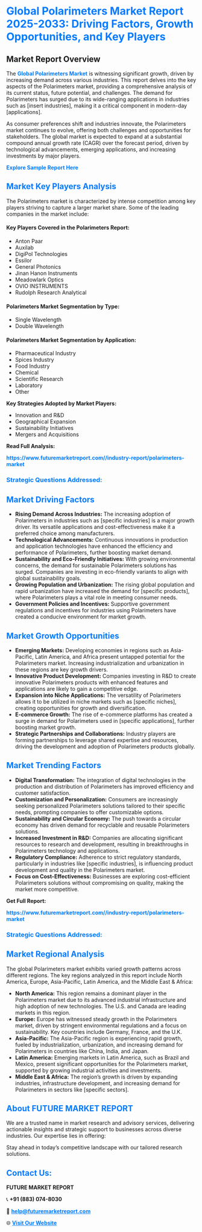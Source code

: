 <h1 style="color: #007BFF;">Global Polarimeters Market Report 2025-2033: Driving Factors, Growth Opportunities, and Key Players</h1>

<section id="overview">
<h2>Market Report Overview</h2>
<p>The <a href="https://www.futuremarketreport.com//industry-report/polarimeters-market" style="color: #007BFF; text-decoration: none;"><strong>Global Polarimeters Market</strong></a> is witnessing significant growth, driven by increasing demand across various industries. This report delves into the key aspects of the Polarimeters market, providing a comprehensive analysis of its current status, future potential, and challenges. The demand for Polarimeters has surged due to its wide-ranging applications in industries such as [insert industries], making it a critical component in modern-day [applications].</p>
<p>As consumer preferences shift and industries innovate, the Polarimeters market continues to evolve, offering both challenges and opportunities for stakeholders. The global market is expected to expand at a substantial compound annual growth rate (CAGR) over the forecast period, driven by technological advancements, emerging applications, and increasing investments by major players.</p>
</section>

<section id="overview">
<p><a href="https://www.futuremarketreport.com//request-sample/reportId=89930" style="color: #007BFF; text-decoration: none;"><strong>Explore Sample Report Here</strong></a></p>
</section>

<section id="key-players">
<h2 style="color: #007BFF;">Market Key Players Analysis</h2>
<p>The Polarimeters market is characterized by intense competition among key players striving to capture a larger market share. Some of the leading companies in the market include:</p>
<h4>Key Players Covered in the Polarimeters Report:</h4>
<ul><li>Anton Paar</li><li>Auxilab</li><li>DigiPol Technologies</li><li>Essilor</li><li>General Photonics</li><li>Jinan Hanon Instruments</li><li>Meadowlark Optics</li><li>OVIO INSTRUMENTS</li><li>Rudolph Research Analytical</li></ul>
<h4>Polarimeters Market Segmentation by Type:</h4>
<ul><li>Single Wavelength</li><li>Double Wavelength</li></ul>

<h4>Polarimeters Market Segmentation by Application:</h4>
<ul><li>Pharmaceutical Industry</li><li>Spices Industry</li><li>Food Industry</li><li>Chemical</li><li>Scientific Research</li><li>Laboratory</li><li>Other</li></ul>
<p><strong>Key Strategies Adopted by Market Players:</strong></p>
<ul>
<li>Innovation and R&D</li>
<li>Geographical Expansion</li>
<li>Sustainability Initiatives</li>
<li>Mergers and Acquisitions</li>
</ul>
</section>

<section>
<p><strong>Read Full Analysis: </strong></p><a href="https://www.futuremarketreport.com//industry-report/polarimeters-market" style="color: #007BFF; text-decoration: none;"><strong>https://www.futuremarketreport.com//industry-report/polarimeters-market</strong></a>
<h3 style="color: #007BFF;">Strategic Questions Addressed:</h3>
</section>

<section id="driving-factors">
<h2 style="color: #007BFF;">Market Driving Factors</h2>
<ul>
<li><strong>Rising Demand Across Industries:</strong> The increasing adoption of Polarimeters in industries such as [specific industries] is a major growth driver. Its versatile applications and cost-effectiveness make it a preferred choice among manufacturers.</li>
<li><strong>Technological Advancements:</strong> Continuous innovations in production and application technologies have enhanced the efficiency and performance of Polarimeters, further boosting market demand.</li>
<li><strong>Sustainability and Eco-Friendly Initiatives:</strong> With growing environmental concerns, the demand for sustainable Polarimeters solutions has surged. Companies are investing in eco-friendly variants to align with global sustainability goals.</li>
<li><strong>Growing Population and Urbanization:</strong> The rising global population and rapid urbanization have increased the demand for [specific products], where Polarimeters plays a vital role in meeting consumer needs.</li>
<li><strong>Government Policies and Incentives:</strong> Supportive government regulations and incentives for industries using Polarimeters have created a conducive environment for market growth.</li>
</ul>
</section>

<section id="growth-opportunities">
<h2 style="color: #007BFF;">Market Growth Opportunities</h2>
<ul>
<li><strong>Emerging Markets:</strong> Developing economies in regions such as Asia-Pacific, Latin America, and Africa present untapped potential for the Polarimeters market. Increasing industrialization and urbanization in these regions are key growth drivers.</li>
<li><strong>Innovative Product Development:</strong> Companies investing in R&D to create innovative Polarimeters products with enhanced features and applications are likely to gain a competitive edge.</li>
<li><strong>Expansion into Niche Applications:</strong> The versatility of Polarimeters allows it to be utilized in niche markets such as [specific niches], creating opportunities for growth and diversification.</li>
<li><strong>E-commerce Growth:</strong> The rise of e-commerce platforms has created a surge in demand for Polarimeters used in [specific applications], further boosting market growth.</li>
<li><strong>Strategic Partnerships and Collaborations:</strong> Industry players are forming partnerships to leverage shared expertise and resources, driving the development and adoption of Polarimeters products globally.</li>
</ul>
</section>

<section id="trending-factors">
<h2 style="color: #007BFF;">Market Trending Factors</h2>
<ul>
<li><strong>Digital Transformation:</strong> The integration of digital technologies in the production and distribution of Polarimeters has improved efficiency and customer satisfaction.</li>
<li><strong>Customization and Personalization:</strong> Consumers are increasingly seeking personalized Polarimeters solutions tailored to their specific needs, prompting companies to offer customizable options.</li>
<li><strong>Sustainability and Circular Economy:</strong> The push towards a circular economy has driven demand for recyclable and reusable Polarimeters solutions.</li>
<li><strong>Increased Investment in R&D:</strong> Companies are allocating significant resources to research and development, resulting in breakthroughs in Polarimeters technology and applications.</li>
<li><strong>Regulatory Compliance:</strong> Adherence to strict regulatory standards, particularly in industries like [specific industries], is influencing product development and quality in the Polarimeters market.</li>
<li><strong>Focus on Cost-Effectiveness:</strong> Businesses are exploring cost-efficient Polarimeters solutions without compromising on quality, making the market more competitive.</li>
</ul>
</section>

<section>
<p><strong>Get Full Report: </strong></p><a href="https://www.futuremarketreport.com//industry-report/polarimeters-market" style="color: #007BFF; text-decoration: none;"><strong>https://www.futuremarketreport.com//industry-report/polarimeters-market</strong></a>
<h3 style="color: #007BFF;">Strategic Questions Addressed:</h3>
</section>


<section id="regional-analysis">
<h2 style="color: #007BFF;">Market Regional Analysis</h2>
<p>The global Polarimeters market exhibits varied growth patterns across different regions. The key regions analyzed in this report include North America, Europe, Asia-Pacific, Latin America, and the Middle East & Africa:</p>
<ul>
<li><strong>North America:</strong> This region remains a dominant player in the Polarimeters market due to its advanced industrial infrastructure and high adoption of new technologies. The U.S. and Canada are leading markets in this region.</li>
<li><strong>Europe:</strong> Europe has witnessed steady growth in the Polarimeters market, driven by stringent environmental regulations and a focus on sustainability. Key countries include Germany, France, and the U.K.</li>
<li><strong>Asia-Pacific:</strong> The Asia-Pacific region is experiencing rapid growth, fueled by industrialization, urbanization, and increasing demand for Polarimeters in countries like China, India, and Japan.</li>
<li><strong>Latin America:</strong> Emerging markets in Latin America, such as Brazil and Mexico, present significant opportunities for the Polarimeters market, supported by growing industrial activities and investments.</li>
<li><strong>Middle East & Africa:</strong> The region’s growth is driven by expanding industries, infrastructure development, and increasing demand for Polarimeters in sectors like [specific sectors].</li>
</ul>
</section>

<footer>
<h2 style="color: #007BFF;">About FUTURE MARKET REPORT</h2>
<p>We are a trusted name in market research and advisory services, delivering actionable insights and strategic support to businesses across diverse industries. Our expertise lies in offering:</p>

<p>Stay ahead in today’s competitive landscape with our tailored research solutions.</p>

<h2 style="color: #007BFF;">Contact Us:</h2>
<p><strong>FUTURE MARKET REPORT</strong></p>
<p>📞 <strong>+91 (883) 074-8030</strong></p>
<p>📧 <strong><a href="mailto:help@futuremarketreport.com" style="color: #007BFF;">help@futuremarketreport.com</a></strong></p>
<p>🌐 <strong><a href="https://www.futuremarketreport.com/" style="color: #007BFF;">Visit Our Website</a></strong></p>
</footer>